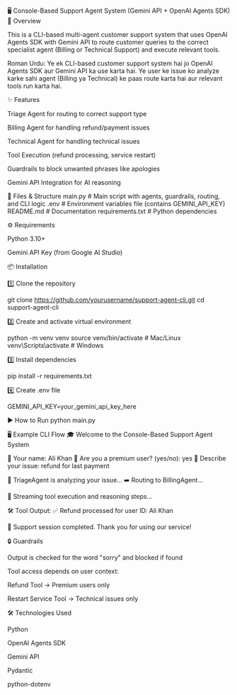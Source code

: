 🖥 Console-Based Support Agent System (Gemini API + OpenAI Agents SDK)
📌 Overview

This is a CLI-based multi-agent customer support system that uses OpenAI Agents SDK with Gemini API to route customer queries to the correct specialist agent (Billing or Technical Support) and execute relevant tools.

Roman Urdu:
Ye ek CLI-based customer support system hai jo OpenAI Agents SDK aur Gemini API ka use karta hai. Ye user ke issue ko analyze karke sahi agent (Billing ya Technical) ke paas route karta hai aur relevant tools run karta hai.

✨ Features

Triage Agent for routing to correct support type

Billing Agent for handling refund/payment issues

Technical Agent for handling technical issues

Tool Execution (refund processing, service restart)

Guardrails to block unwanted phrases like apologies

Gemini API Integration for AI reasoning

📂 Files & Structure
main.py          # Main script with agents, guardrails, routing, and CLI logic
.env             # Environment variables file (contains GEMINI_API_KEY)
README.md        # Documentation
requirements.txt # Python dependencies

⚙️ Requirements

Python 3.10+

Gemini API Key (from Google AI Studio)

📦 Installation

1️⃣ Clone the repository

git clone https://github.com/yourusername/support-agent-cli.git
cd support-agent-cli


2️⃣ Create and activate virtual environment

python -m venv venv
source venv/bin/activate    # Mac/Linux
venv\Scripts\activate       # Windows


3️⃣ Install dependencies

pip install -r requirements.txt


4️⃣ Create .env file

GEMINI_API_KEY=your_gemini_api_key_here

▶️ How to Run
python main.py

🖥 Example CLI Flow
🎓 Welcome to the Console-Based Support Agent System

👤 Your name: Ali Khan
💎 Are you a premium user? (yes/no): yes
📝 Describe your issue: refund for last payment

🤖 TriageAgent is analyzing your issue...
➡️ Routing to BillingAgent...

📡 Streaming tool execution and reasoning steps...

🛠️ Tool Output: ✅ Refund processed for user ID: Ali Khan

🎉 Support session completed. Thank you for using our service!

🔒 Guardrails

Output is checked for the word "sorry" and blocked if found

Tool access depends on user context:

Refund Tool → Premium users only

Restart Service Tool → Technical issues only

🛠 Technologies Used

Python

OpenAI Agents SDK

Gemini API

Pydantic

python-dotenv
